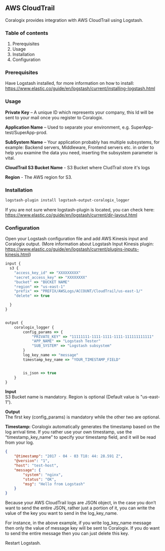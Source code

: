## AWS CloudTrail


Coralogix provides integration with AWS CloudTrail using Logstash.

### Table of contents

1. Prerequisites
2. Usage
3. Installation
4. Configuration

### Prerequisites
Have Logstash installed, for more information on how to install: https://www.elastic.co/guide/en/logstash/current/installing-logstash.html

### Usage

**Private Key** – A unique ID which represents your company, this Id will be sent to your mail once you register to Coralogix.

**Application Name** – Used to separate your environment, e.g. SuperApp-test/SuperApp-prod.

**SubSystem Name** – Your application probably has multiple subsystems, for example: Backend servers, Middleware, Frontend servers etc. in order to help you examine the data you need, inserting the subsystem parameter is vital.

**CloudTrail S3 Bucket Name** - S3 Bucket where CludTrail store it's logs

**Region** - The AWS region for S3. 

### Installation

```bash
logstash-plugin install logstash-output-coralogix_logger
```

If you are not sure where logstash-plugin is located, you can check here:  
https://www.elastic.co/guide/en/logstash/current/dir-layout.html

### Configuration

Open your Logstash configuration file and add AWS Kinesis input and Coralogix output. (More information about Logstash Input Kinesis plugin: https://www.elastic.co/guide/en/logstash/current/plugins-inputs-kinesis.html)

```javascript
input {
  s3 {
    "access_key_id" => "XXXXXXXXX"
    "secret_access_key" => "XXXXXXXX"
    "bucket" => "BUCKET NAME"
    "region" => "us-east-1"
    "prefix" => "PREFIX/AWSLogs/ACCOUNT/CloudTrail/us-east-1/"
    "delete" => true

  }
}


output {
    coralogix_logger { 
        config_params => {
            "PRIVATE_KEY" => "11111111-1111-1111-1111-111111111111"
            "APP_NAME" => "Logstash Tester"
            "SUB_SYSTEM" => "Logstash subsystem"
        } 
        log_key_name => "message"
        timestamp_key_name => "YOUR_TIMESTAMP_FIELD"


        is_json => true
    }
}  
```
**Input**  
S3 Bucket name is mandatory. Region is optional (Default value is "us-east-1").  

**Output**  
The first key (config_params) is mandatory while the other two are optional. 

**Timestamp:**  Coralogix automatically generates the timestamp based on the log arrival time.  If you rather use your own timestamp, use the “timestamp_key_name” to specify your timestamp field, and it will be read from your log. 

```json
{
    "@timestamp": "2017 - 04 - 03 T18: 44: 28.591 Z",
    "@version": "1",
    "host": "test-host",
    "message": {
        "system": "nginx",
        "status": "OK",
        "msg": "Hello from Logstash"
    }
}
```
Because your AWS CloudTrail logs are JSON object, in the case you don’t want to send the entire JSON, rather just a portion of it, you can write the value of the key you want to send in the log_key_name.

For instance, in the above example, if you write log_key_name message then only the value of message key will be sent to Coralogix. If you do want to send the entire message then you can just delete this key.

Restart Logstash.
